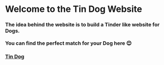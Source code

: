 # Welcome to the **Tin Dog** Website

### The idea behind the website is to build a Tinder  like website for Dogs. <br> <br> You can find the perfect match for your Dog here 😊


### [Tin Dog](https://itzwow.github.io/Tin-Dog)

